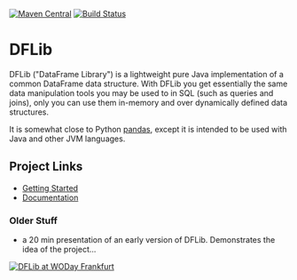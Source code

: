 [![Maven Central](https://img.shields.io/maven-central/v/com.nhl.dflib/dflib.svg)](https://maven-badges.herokuapp.com/maven-central/com.nhl.dflib/dflib/)
[![Build Status](https://travis-ci.org/nhl/dflib.svg?branch=master)](https://travis-ci.org/nhl/dflib)

# DFLib

DFLib ("DataFrame Library") is a lightweight pure Java implementation of a common
DataFrame data structure. With DFLib you get essentially the same data 
manipulation tools you may be used to in SQL (such as queries and joins), 
only you can use them in-memory and over dynamically defined data structures.


It is somewhat close to Python [pandas](https://pandas.pydata.org/), except it is intended to be used 
with Java and other JVM languages.

## Project Links

* [Getting Started](https://nhl.github.io/dflib-docs/#_getting_started_with_dflib)
* [Documentation](https://nhl.github.io/dflib-docs/)


### Older Stuff

* a 20 min presentation of an early version of DFLib. Demonstrates the idea of the project...

[![DFLib at WODay Frankfurt](http://img.youtube.com/vi/WSqvEdRZsuE/0.jpg)](http://www.youtube.com/watch?v=WSqvEdRZsuE)
